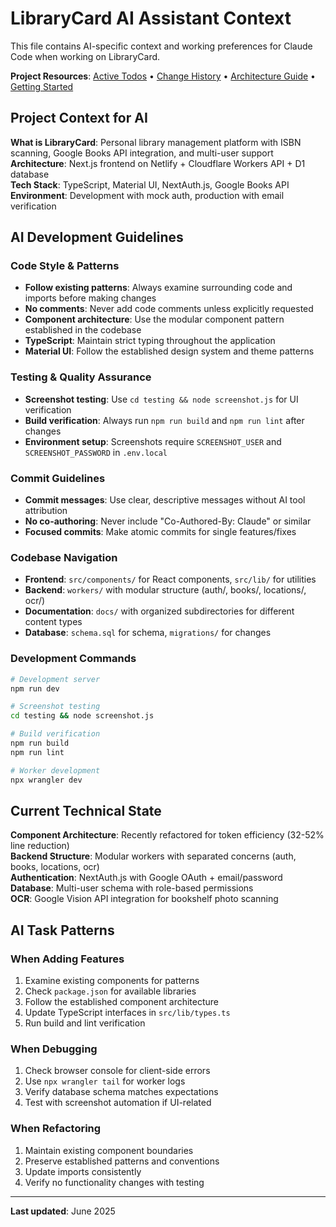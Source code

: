 # LibraryCard AI Assistant Context

This file contains AI-specific context and working preferences for Claude Code when working on LibraryCard.

**Project Resources**: [Active Todos](./docs/reference/TODO.md) • [Change History](./docs/reference/CHANGELOG.md) • [Architecture Guide](./docs/development/architecture.md) • [Getting Started](./docs/guides/getting-started.md)

## Project Context for AI

**What is LibraryCard**: Personal library management platform with ISBN scanning, Google Books API integration, and multi-user support  
**Architecture**: Next.js frontend on Netlify + Cloudflare Workers API + D1 database  
**Tech Stack**: TypeScript, Material UI, NextAuth.js, Google Books API  
**Environment**: Development with mock auth, production with email verification

## AI Development Guidelines

### Code Style & Patterns
- **Follow existing patterns**: Always examine surrounding code and imports before making changes
- **No comments**: Never add code comments unless explicitly requested
- **Component architecture**: Use the modular component pattern established in the codebase
- **TypeScript**: Maintain strict typing throughout the application
- **Material UI**: Follow the established design system and theme patterns

### Testing & Quality Assurance
- **Screenshot testing**: Use `cd testing && node screenshot.js` for UI verification
- **Build verification**: Always run `npm run build` and `npm run lint` after changes
- **Environment setup**: Screenshots require `SCREENSHOT_USER` and `SCREENSHOT_PASSWORD` in `.env.local`

### Commit Guidelines
- **Commit messages**: Use clear, descriptive messages without AI tool attribution
- **No co-authoring**: Never include "Co-Authored-By: Claude" or similar
- **Focused commits**: Make atomic commits for single features/fixes

### Codebase Navigation
- **Frontend**: `src/components/` for React components, `src/lib/` for utilities
- **Backend**: `workers/` with modular structure (auth/, books/, locations/, ocr/)
- **Documentation**: `docs/` with organized subdirectories for different content types
- **Database**: `schema.sql` for schema, `migrations/` for changes

### Development Commands
```bash
# Development server
npm run dev

# Screenshot testing  
cd testing && node screenshot.js

# Build verification
npm run build
npm run lint

# Worker development
npx wrangler dev
```

## Current Technical State

**Component Architecture**: Recently refactored for token efficiency (32-52% line reduction)  
**Backend Structure**: Modular workers with separated concerns (auth, books, locations, ocr)  
**Authentication**: NextAuth.js with Google OAuth + email/password  
**Database**: Multi-user schema with role-based permissions  
**OCR**: Google Vision API integration for bookshelf photo scanning  

## AI Task Patterns

### When Adding Features
1. Examine existing components for patterns
2. Check `package.json` for available libraries
3. Follow the established component architecture
4. Update TypeScript interfaces in `src/lib/types.ts`
5. Run build and lint verification

### When Debugging
1. Check browser console for client-side errors
2. Use `npx wrangler tail` for worker logs
3. Verify database schema matches expectations
4. Test with screenshot automation if UI-related

### When Refactoring
1. Maintain existing component boundaries
2. Preserve established patterns and conventions
3. Update imports consistently
4. Verify no functionality changes with testing

---

**Last updated**: June 2025